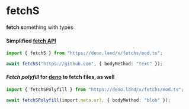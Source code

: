 # fetchS

**fetch s**omething with types

#### Simplified [fetch API](https://developer.mozilla.org/en-US/docs/Web/API/Fetch_API)

```typescript
import { fetchS } from "https://deno.land/x/fetchs/mod.ts";

await fetchS("https://github.com", { bodyMethod: "text" });
```

#### _Fetch polyfill_ for [deno](https://github.com/denoland/deno) to fetch files, as well

```typescript
import { fetchSPolyfill } from "https://deno.land/x/fetchs/mod.ts";

await fetchSPolyfill(import.meta.url, { bodyMethod: "blob" });
```
